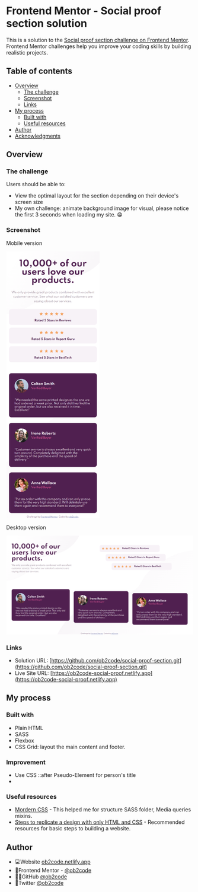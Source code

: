 # Frontend Mentor - Social proof section solution

This is a solution to the [Social proof section challenge on Frontend Mentor](https://www.frontendmentor.io/challenges/social-proof-section-6e0qTv_bA). Frontend Mentor challenges help you improve your coding skills by building realistic projects. 

## Table of contents

- [Overview](#overview)
  - [The challenge](#the-challenge)
  - [Screenshot](#screenshot)
  - [Links](#links)
- [My process](#my-process)
  - [Built with](#built-with)
  - [Useful resources](#useful-resources)
- [Author](#author)
- [Acknowledgments](#acknowledgments)

## Overview

### The challenge

Users should be able to:

- View the optimal layout for the section depending on their device's screen size
- My own challenge: animate background image for visual, please notice the first 3 seconds when loading my site. 😁

### Screenshot

Mobile version

<img src="./screencapture-mobile.png" alt="MarineGEO circle logo" style="height:50%; width:50%;"/>

Desktop version

<img src="./screencapture-desktop.png" alt="MarineGEO circle logo" style="height:50%; width:100%;"/>

### Links

- Solution URL: [https://github.com/ob2code/social-proof-section.git](https://github.com/ob2code/social-proof-section.git)
- Live Site URL: [https://ob2code-social-proof.netlify.app](https://ob2code-social-proof.netlify.app)

## My process

### Built with

- Plain HTML
- SASS
- Flexbox
- CSS Grid: layout the main content and footer.

### Improvement

- Use CSS ::after Pseudo-Element for person's title
- 

### Useful resources

- [Mordern CSS](https://moderncss.dev/) - This helped me for structure SASS folder, Media queries mixins.
- [Steps to replicate a design with only HTML and CSS](https://devchallenges-blogs.web.app/how-to-replicate-design/) - Recommended resources for basic steps to building a website.

## Author

- 💻Website [ob2code.netlify.app](https://ob2code.netlify.app/)
- 💪Frontend Mentor - [@ob2code](https://www.frontendmentor.io/profile/ob2code)
- 👨‍💻GitHub [@ob2code](https://github.com/ob2code)
- 🐤Twitter [@ob2code](https://twitter.com/ob2code)


